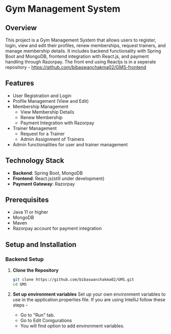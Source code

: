 # Gym Management System

## Overview

This project is a Gym Management System that allows users to register, login, view and edit their profiles, renew memberships, request trainers, and manage membership details. It includes backend functionality with Spring Boot and MongoDB, frontend integration with React.js, and payment handling through Razorpay. The front end using Reactjs is in a seperate repository - https://github.com/bibaswanchakma02/GMS-frontend

## Features

- User Registration and Login
- Profile Management (View and Edit)
- Membership Management
  - View Membership Details
  - Renew Membership
  - Payment Integration with Razorpay
- Trainer Management
  - Request for a Trainer
  - Admin Assignment of Trainers
- Admin functionalities for user and trainer management

## Technology Stack

- **Backend**: Spring Boot, MongoDB
- **Frontend**: React.js(still under development)
- **Payment Gateway**: Razorpay

## Prerequisites

- Java 11 or higher
- MongoDB
- Maven
- Razorpay account for payment integration

## Setup and Installation

### Backend Setup

1. **Clone the Repository**

   ```sh
   git clone https://github.com/bibaswanchakma02/GMS.git
   cd GMS
2. **Set up environment variables**
   Set up your own environment variables to use in the application.properties file. If you are using IntelliJ follow these steps -
   - Go to "Run" tab.
   - Go to Edit Conigurations
   - You will find option to add environment variables.
   
